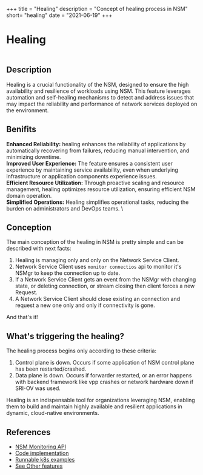 +++
title = "Healing"
description = "Concept of healing process in NSM"
short= "healing"
date = "2021-06-19"
+++

# Healing

<div class="mxgraph" style="max-width:100%;border:1px solid transparent;" data-mxgraph="{&quot;highlight&quot;:&quot;#0000ff&quot;,&quot;nav&quot;:true,&quot;resize&quot;:true,&quot;page&quot;:0,&quot;toolbar&quot;:&quot;pages zoom layers tags lightbox&quot;,&quot;edit&quot;:&quot;_blank&quot;,&quot;xml&quot;:&quot;&lt;mxfile host=\&quot;app.diagrams.net\&quot; modified=\&quot;2023-09-11T20:46:54.995Z\&quot; agent=\&quot;Mozilla/5.0 (X11; Linux x86_64) AppleWebKit/537.36 (KHTML, like Gecko) Chrome/115.0.0.0 Safari/537.36\&quot; etag=\&quot;tyijm5trw9P4WcG1mQ-V\&quot; version=\&quot;21.7.4\&quot; pages=\&quot;3\&quot;&gt;\n  &lt;diagram name=\&quot;Basic NSM connection\&quot; id=\&quot;Hw3BWCYWfQ9POoBaBKqi\&quot;&gt;\n    &lt;mxGraphModel dx=\&quot;2358\&quot; dy=\&quot;1311\&quot; grid=\&quot;1\&quot; gridSize=\&quot;10\&quot; guides=\&quot;1\&quot; tooltips=\&quot;1\&quot; connect=\&quot;1\&quot; arrows=\&quot;1\&quot; fold=\&quot;1\&quot; page=\&quot;1\&quot; pageScale=\&quot;1\&quot; pageWidth=\&quot;850\&quot; pageHeight=\&quot;1100\&quot; math=\&quot;0\&quot; shadow=\&quot;0\&quot;&gt;\n      &lt;root&gt;\n        &lt;UserObject label=\&quot;\&quot; animation=\&quot;show 9kpMYaDJPGML5vcq7PKG-3 fade&amp;#xa;wait 1000&amp;#xa;&amp;#xa;hide 9kpMYaDJPGML5vcq7PKG-3&amp;#xa;wait 1000&amp;#xa;&amp;#xa;show 9kpMYaDJPGML5vcq7PKG-3 fade&amp;#xa;wait 1000&amp;#xa;&amp;#xa;hide 9kpMYaDJPGML5vcq7PKG-3&amp;#xa;wait 1000&amp;#xa;&amp;#xa;show 9kpMYaDJPGML5vcq7PKG-3 fade&amp;#xa;wait 1000\&quot; id=\&quot;0\&quot;&gt;\n          &lt;mxCell /&gt;\n        &lt;/UserObject&gt;\n        &lt;mxCell id=\&quot;1\&quot; parent=\&quot;0\&quot; /&gt;\n        &lt;mxCell id=\&quot;omH3HDC0cTvjw3kSEv1N-3\&quot; value=\&quot;NSC\&quot; style=\&quot;ellipse;whiteSpace=wrap;html=1;aspect=fixed;fillColor=#007FFF;strokeColor=#6c8ebf;\&quot; parent=\&quot;1\&quot; vertex=\&quot;1\&quot;&gt;\n          &lt;mxGeometry x=\&quot;40\&quot; y=\&quot;152.5\&quot; width=\&quot;70\&quot; height=\&quot;70\&quot; as=\&quot;geometry\&quot; /&gt;\n        &lt;/mxCell&gt;\n        &lt;mxCell id=\&quot;omH3HDC0cTvjw3kSEv1N-9\&quot; value=\&quot;Network Service\&quot; style=\&quot;ellipse;shape=cloud;whiteSpace=wrap;html=1;\&quot; parent=\&quot;1\&quot; vertex=\&quot;1\&quot;&gt;\n          &lt;mxGeometry x=\&quot;370\&quot; y=\&quot;127.5\&quot; width=\&quot;170\&quot; height=\&quot;120\&quot; as=\&quot;geometry\&quot; /&gt;\n        &lt;/mxCell&gt;\n        &lt;mxCell id=\&quot;omH3HDC0cTvjw3kSEv1N-10\&quot; value=\&quot;NSM\&quot; style=\&quot;rounded=1;whiteSpace=wrap;html=1;fillColor=#dae8fc;strokeColor=#6c8ebf;\&quot; parent=\&quot;1\&quot; vertex=\&quot;1\&quot;&gt;\n          &lt;mxGeometry x=\&quot;210\&quot; y=\&quot;20\&quot; width=\&quot;120\&quot; height=\&quot;60\&quot; as=\&quot;geometry\&quot; /&gt;\n        &lt;/mxCell&gt;\n        &lt;mxCell id=\&quot;omH3HDC0cTvjw3kSEv1N-11\&quot; value=\&quot;\&quot; style=\&quot;shape=flexArrow;endArrow=classic;html=1;rounded=0;exitX=1;exitY=0;exitDx=0;exitDy=0;entryX=0;entryY=0.5;entryDx=0;entryDy=0;flowAnimation=1;\&quot; parent=\&quot;1\&quot; source=\&quot;omH3HDC0cTvjw3kSEv1N-3\&quot; target=\&quot;omH3HDC0cTvjw3kSEv1N-10\&quot; edge=\&quot;1\&quot;&gt;\n          &lt;mxGeometry width=\&quot;50\&quot; height=\&quot;50\&quot; relative=\&quot;1\&quot; as=\&quot;geometry\&quot;&gt;\n            &lt;mxPoint x=\&quot;139.99999999999997\&quot; y=\&quot;103.89999999999998\&quot; as=\&quot;sourcePoint\&quot; /&gt;\n            &lt;mxPoint x=\&quot;237.4\&quot; y=\&quot;100\&quot; as=\&quot;targetPoint\&quot; /&gt;\n          &lt;/mxGeometry&gt;\n        &lt;/mxCell&gt;\n        &lt;mxCell id=\&quot;omH3HDC0cTvjw3kSEv1N-13\&quot; value=\&quot;\&quot; style=\&quot;shape=flexArrow;endArrow=classic;html=1;rounded=0;exitX=1.019;exitY=0.511;exitDx=0;exitDy=0;entryX=0.4;entryY=0.1;entryDx=0;entryDy=0;flowAnimation=1;exitPerimeter=0;entryPerimeter=0;\&quot; parent=\&quot;1\&quot; source=\&quot;omH3HDC0cTvjw3kSEv1N-10\&quot; target=\&quot;omH3HDC0cTvjw3kSEv1N-9\&quot; edge=\&quot;1\&quot;&gt;\n          &lt;mxGeometry width=\&quot;50\&quot; height=\&quot;50\&quot; relative=\&quot;1\&quot; as=\&quot;geometry\&quot;&gt;\n            &lt;mxPoint x=\&quot;360\&quot; y=\&quot;92\&quot; as=\&quot;sourcePoint\&quot; /&gt;\n            &lt;mxPoint x=\&quot;457\&quot; y=\&quot;20\&quot; as=\&quot;targetPoint\&quot; /&gt;\n          &lt;/mxGeometry&gt;\n        &lt;/mxCell&gt;\n        &lt;mxCell id=\&quot;omH3HDC0cTvjw3kSEv1N-15\&quot; value=\&quot;\&quot; style=\&quot;shape=cylinder3;whiteSpace=wrap;html=1;boundedLbl=1;backgroundOutline=1;size=15;rotation=90;fillColor=#e1d5e7;strokeColor=#9673a6;opacity=85;\&quot; parent=\&quot;1\&quot; vertex=\&quot;1\&quot;&gt;\n          &lt;mxGeometry x=\&quot;232.5\&quot; y=\&quot;35\&quot; width=\&quot;30\&quot; height=\&quot;310\&quot; as=\&quot;geometry\&quot; /&gt;\n        &lt;/mxCell&gt;\n        &lt;mxCell id=\&quot;omH3HDC0cTvjw3kSEv1N-16\&quot; value=\&quot;\&quot; style=\&quot;endArrow=none;dashed=1;html=1;dashPattern=1 3;strokeWidth=2;rounded=0;exitX=0.5;exitY=1;exitDx=0;exitDy=0;exitPerimeter=0;entryX=0.56;entryY=0.094;entryDx=0;entryDy=0;entryPerimeter=0;strokeColor=#FFFFFF;flowAnimation=1;\&quot; parent=\&quot;1\&quot; source=\&quot;omH3HDC0cTvjw3kSEv1N-15\&quot; target=\&quot;omH3HDC0cTvjw3kSEv1N-15\&quot; edge=\&quot;1\&quot;&gt;\n          &lt;mxGeometry width=\&quot;50\&quot; height=\&quot;50\&quot; relative=\&quot;1\&quot; as=\&quot;geometry\&quot;&gt;\n            &lt;mxPoint x=\&quot;200\&quot; y=\&quot;270\&quot; as=\&quot;sourcePoint\&quot; /&gt;\n            &lt;mxPoint x=\&quot;250\&quot; y=\&quot;220\&quot; as=\&quot;targetPoint\&quot; /&gt;\n          &lt;/mxGeometry&gt;\n        &lt;/mxCell&gt;\n        &lt;mxCell id=\&quot;omH3HDC0cTvjw3kSEv1N-17\&quot; value=\&quot;vWire\&quot; style=\&quot;text;html=1;align=center;verticalAlign=middle;resizable=0;points=[];autosize=1;strokeColor=none;fillColor=none;\&quot; parent=\&quot;1\&quot; vertex=\&quot;1\&quot;&gt;\n          &lt;mxGeometry x=\&quot;232.5\&quot; y=\&quot;140\&quot; width=\&quot;50\&quot; height=\&quot;30\&quot; as=\&quot;geometry\&quot; /&gt;\n        &lt;/mxCell&gt;\n        &lt;mxCell id=\&quot;omH3HDC0cTvjw3kSEv1N-23\&quot; value=\&quot;MonitorConnections()\&quot; style=\&quot;text;html=1;strokeColor=none;fillColor=none;align=center;verticalAlign=middle;whiteSpace=wrap;rounded=0;rotation=0;\&quot; parent=\&quot;1\&quot; vertex=\&quot;1\&quot;&gt;\n          &lt;mxGeometry x=\&quot;70\&quot; y=\&quot;60\&quot; width=\&quot;60\&quot; height=\&quot;30\&quot; as=\&quot;geometry\&quot; /&gt;\n        &lt;/mxCell&gt;\n        &lt;mxCell id=\&quot;omH3HDC0cTvjw3kSEv1N-24\&quot; value=\&quot;MonitorConnections()\&quot; style=\&quot;text;html=1;strokeColor=none;fillColor=none;align=center;verticalAlign=middle;whiteSpace=wrap;rounded=0;rotation=0;\&quot; parent=\&quot;1\&quot; vertex=\&quot;1\&quot;&gt;\n          &lt;mxGeometry x=\&quot;425\&quot; y=\&quot;60\&quot; width=\&quot;60\&quot; height=\&quot;30\&quot; as=\&quot;geometry\&quot; /&gt;\n        &lt;/mxCell&gt;\n        &lt;mxCell id=\&quot;hXiCzstOjBck-mbvdz4y-1\&quot; value=\&quot;NSC monitors events from NSM&amp;amp;nbsp;&amp;amp;nbsp;\&quot; style=\&quot;text;html=1;strokeColor=none;fillColor=none;align=center;verticalAlign=middle;whiteSpace=wrap;rounded=0;fontStyle=2\&quot; parent=\&quot;1\&quot; vertex=\&quot;1\&quot;&gt;\n          &lt;mxGeometry x=\&quot;157.5\&quot; y=\&quot;230\&quot; width=\&quot;200\&quot; height=\&quot;30\&quot; as=\&quot;geometry\&quot; /&gt;\n        &lt;/mxCell&gt;\n      &lt;/root&gt;\n    &lt;/mxGraphModel&gt;\n  &lt;/diagram&gt;\n  &lt;diagram name=\&quot;Controlplane is donw\&quot; id=\&quot;fCFuQAEkd7ZuGsZLUe5C\&quot;&gt;\n    &lt;mxGraphModel dx=\&quot;1123\&quot; dy=\&quot;1724\&quot; grid=\&quot;1\&quot; gridSize=\&quot;10\&quot; guides=\&quot;1\&quot; tooltips=\&quot;1\&quot; connect=\&quot;1\&quot; arrows=\&quot;1\&quot; fold=\&quot;1\&quot; page=\&quot;1\&quot; pageScale=\&quot;1\&quot; pageWidth=\&quot;850\&quot; pageHeight=\&quot;1100\&quot; math=\&quot;0\&quot; shadow=\&quot;0\&quot;&gt;\n      &lt;root&gt;\n        &lt;UserObject label=\&quot;\&quot; animation=\&quot;show 9kpMYaDJPGML5vcq7PKG-3 fade&amp;#xa;wait 1000&amp;#xa;&amp;#xa;hide 9kpMYaDJPGML5vcq7PKG-3&amp;#xa;wait 1000&amp;#xa;&amp;#xa;show 9kpMYaDJPGML5vcq7PKG-3 fade&amp;#xa;wait 1000&amp;#xa;&amp;#xa;hide 9kpMYaDJPGML5vcq7PKG-3&amp;#xa;wait 1000&amp;#xa;&amp;#xa;show 9kpMYaDJPGML5vcq7PKG-3 fade&amp;#xa;wait 1000\&quot; id=\&quot;AYK4R7hhKtBka3B4-u9C-0\&quot;&gt;\n          &lt;mxCell /&gt;\n        &lt;/UserObject&gt;\n        &lt;mxCell id=\&quot;AYK4R7hhKtBka3B4-u9C-1\&quot; parent=\&quot;AYK4R7hhKtBka3B4-u9C-0\&quot; /&gt;\n        &lt;mxCell id=\&quot;AYK4R7hhKtBka3B4-u9C-2\&quot; value=\&quot;NSC\&quot; style=\&quot;ellipse;whiteSpace=wrap;html=1;aspect=fixed;fillColor=#007FFF;strokeColor=#6c8ebf;\&quot; parent=\&quot;AYK4R7hhKtBka3B4-u9C-1\&quot; vertex=\&quot;1\&quot;&gt;\n          &lt;mxGeometry x=\&quot;40\&quot; y=\&quot;152.5\&quot; width=\&quot;70\&quot; height=\&quot;70\&quot; as=\&quot;geometry\&quot; /&gt;\n        &lt;/mxCell&gt;\n        &lt;mxCell id=\&quot;AYK4R7hhKtBka3B4-u9C-3\&quot; value=\&quot;Network Service\&quot; style=\&quot;ellipse;shape=cloud;whiteSpace=wrap;html=1;\&quot; parent=\&quot;AYK4R7hhKtBka3B4-u9C-1\&quot; vertex=\&quot;1\&quot;&gt;\n          &lt;mxGeometry x=\&quot;370\&quot; y=\&quot;127.5\&quot; width=\&quot;170\&quot; height=\&quot;120\&quot; as=\&quot;geometry\&quot; /&gt;\n        &lt;/mxCell&gt;\n        &lt;mxCell id=\&quot;AYK4R7hhKtBka3B4-u9C-4\&quot; value=\&quot;NSM\&quot; style=\&quot;rounded=1;whiteSpace=wrap;html=1;fillColor=#dae8fc;strokeColor=#6c8ebf;\&quot; parent=\&quot;AYK4R7hhKtBka3B4-u9C-1\&quot; vertex=\&quot;1\&quot;&gt;\n          &lt;mxGeometry x=\&quot;210\&quot; y=\&quot;20\&quot; width=\&quot;120\&quot; height=\&quot;60\&quot; as=\&quot;geometry\&quot; /&gt;\n        &lt;/mxCell&gt;\n        &lt;mxCell id=\&quot;AYK4R7hhKtBka3B4-u9C-7\&quot; value=\&quot;\&quot; style=\&quot;shape=cylinder3;whiteSpace=wrap;html=1;boundedLbl=1;backgroundOutline=1;size=15;rotation=90;fillColor=#e1d5e7;strokeColor=#9673a6;opacity=85;\&quot; parent=\&quot;AYK4R7hhKtBka3B4-u9C-1\&quot; vertex=\&quot;1\&quot;&gt;\n          &lt;mxGeometry x=\&quot;232.5\&quot; y=\&quot;35\&quot; width=\&quot;30\&quot; height=\&quot;310\&quot; as=\&quot;geometry\&quot; /&gt;\n        &lt;/mxCell&gt;\n        &lt;mxCell id=\&quot;AYK4R7hhKtBka3B4-u9C-8\&quot; value=\&quot;\&quot; style=\&quot;endArrow=none;dashed=1;html=1;dashPattern=1 2;strokeWidth=2;rounded=0;exitX=0.5;exitY=1;exitDx=0;exitDy=0;exitPerimeter=0;entryX=0.56;entryY=0.094;entryDx=0;entryDy=0;entryPerimeter=0;strokeColor=#FFFFFF;flowAnimation=1;\&quot; parent=\&quot;AYK4R7hhKtBka3B4-u9C-1\&quot; source=\&quot;AYK4R7hhKtBka3B4-u9C-7\&quot; target=\&quot;AYK4R7hhKtBka3B4-u9C-7\&quot; edge=\&quot;1\&quot;&gt;\n          &lt;mxGeometry width=\&quot;50\&quot; height=\&quot;50\&quot; relative=\&quot;1\&quot; as=\&quot;geometry\&quot;&gt;\n            &lt;mxPoint x=\&quot;200\&quot; y=\&quot;270\&quot; as=\&quot;sourcePoint\&quot; /&gt;\n            &lt;mxPoint x=\&quot;250\&quot; y=\&quot;220\&quot; as=\&quot;targetPoint\&quot; /&gt;\n          &lt;/mxGeometry&gt;\n        &lt;/mxCell&gt;\n        &lt;mxCell id=\&quot;AYK4R7hhKtBka3B4-u9C-9\&quot; value=\&quot;vWire\&quot; style=\&quot;text;html=1;align=center;verticalAlign=middle;resizable=0;points=[];autosize=1;strokeColor=none;fillColor=none;\&quot; parent=\&quot;AYK4R7hhKtBka3B4-u9C-1\&quot; vertex=\&quot;1\&quot;&gt;\n          &lt;mxGeometry x=\&quot;232.5\&quot; y=\&quot;140\&quot; width=\&quot;50\&quot; height=\&quot;30\&quot; as=\&quot;geometry\&quot; /&gt;\n        &lt;/mxCell&gt;\n        &lt;mxCell id=\&quot;AYK4R7hhKtBka3B4-u9C-10\&quot; value=\&quot;Request the same endpoint when NSM recovers\&quot; style=\&quot;text;html=1;strokeColor=none;fillColor=none;align=center;verticalAlign=middle;whiteSpace=wrap;rounded=0;rotation=0;\&quot; parent=\&quot;AYK4R7hhKtBka3B4-u9C-1\&quot; vertex=\&quot;1\&quot;&gt;\n          &lt;mxGeometry x=\&quot;20\&quot; y=\&quot;60\&quot; width=\&quot;150\&quot; height=\&quot;30\&quot; as=\&quot;geometry\&quot; /&gt;\n        &lt;/mxCell&gt;\n        &lt;mxCell id=\&quot;ig2cIF4Lasqp-jgczEgA-1\&quot; value=\&quot;\&quot; style=\&quot;endArrow=classic;html=1;rounded=0;exitX=0.67;exitY=0.033;exitDx=0;exitDy=0;exitPerimeter=0;entryX=0;entryY=0.5;entryDx=0;entryDy=0;dashed=1;flowAnimation=1;\&quot; parent=\&quot;AYK4R7hhKtBka3B4-u9C-1\&quot; source=\&quot;AYK4R7hhKtBka3B4-u9C-2\&quot; target=\&quot;AYK4R7hhKtBka3B4-u9C-4\&quot; edge=\&quot;1\&quot;&gt;\n          &lt;mxGeometry width=\&quot;50\&quot; height=\&quot;50\&quot; relative=\&quot;1\&quot; as=\&quot;geometry\&quot;&gt;\n            &lt;mxPoint x=\&quot;150\&quot; y=\&quot;170\&quot; as=\&quot;sourcePoint\&quot; /&gt;\n            &lt;mxPoint x=\&quot;200\&quot; y=\&quot;120\&quot; as=\&quot;targetPoint\&quot; /&gt;\n          &lt;/mxGeometry&gt;\n        &lt;/mxCell&gt;\n        &lt;mxCell id=\&quot;Mlakmdvckh77MQSdeGI7-0\&quot; value=\&quot;if there is any problem with the control plane, NSC tries to save the existing working connection without changing NSE\&quot; style=\&quot;text;html=1;strokeColor=none;fillColor=none;align=center;verticalAlign=middle;whiteSpace=wrap;rounded=0;fontStyle=2\&quot; parent=\&quot;AYK4R7hhKtBka3B4-u9C-1\&quot; vertex=\&quot;1\&quot;&gt;\n          &lt;mxGeometry x=\&quot;61.25\&quot; y=\&quot;247.5\&quot; width=\&quot;392.5\&quot; height=\&quot;30\&quot; as=\&quot;geometry\&quot; /&gt;\n        &lt;/mxCell&gt;\n        &lt;mxCell id=\&quot;3x2izgeInzpGHNVWlJsG-0\&quot; value=\&quot;🤯️\&quot; style=\&quot;text;whiteSpace=wrap;fontSize=40;\&quot; vertex=\&quot;1\&quot; parent=\&quot;AYK4R7hhKtBka3B4-u9C-1\&quot;&gt;\n          &lt;mxGeometry x=\&quot;241.25\&quot; y=\&quot;-10\&quot; width=\&quot;57.5\&quot; height=\&quot;60\&quot; as=\&quot;geometry\&quot; /&gt;\n        &lt;/mxCell&gt;\n      &lt;/root&gt;\n    &lt;/mxGraphModel&gt;\n  &lt;/diagram&gt;\n  &lt;diagram name=\&quot;Dataplane is donw\&quot; id=\&quot;ajp2sjOqkXyrNskzNl52\&quot;&gt;\n    &lt;mxGraphModel dx=\&quot;943\&quot; dy=\&quot;524\&quot; grid=\&quot;1\&quot; gridSize=\&quot;10\&quot; guides=\&quot;1\&quot; tooltips=\&quot;1\&quot; connect=\&quot;1\&quot; arrows=\&quot;1\&quot; fold=\&quot;1\&quot; page=\&quot;1\&quot; pageScale=\&quot;1\&quot; pageWidth=\&quot;850\&quot; pageHeight=\&quot;1100\&quot; math=\&quot;0\&quot; shadow=\&quot;0\&quot;&gt;\n      &lt;root&gt;\n        &lt;UserObject label=\&quot;\&quot; animation=\&quot;show 9kpMYaDJPGML5vcq7PKG-3 fade&amp;#xa;wait 1000&amp;#xa;&amp;#xa;hide 9kpMYaDJPGML5vcq7PKG-3&amp;#xa;wait 1000&amp;#xa;&amp;#xa;show 9kpMYaDJPGML5vcq7PKG-3 fade&amp;#xa;wait 1000&amp;#xa;&amp;#xa;hide 9kpMYaDJPGML5vcq7PKG-3&amp;#xa;wait 1000&amp;#xa;&amp;#xa;show 9kpMYaDJPGML5vcq7PKG-3 fade&amp;#xa;wait 1000\&quot; id=\&quot;RjpcAYOmda8Mia4iLe12-0\&quot;&gt;\n          &lt;mxCell /&gt;\n        &lt;/UserObject&gt;\n        &lt;mxCell id=\&quot;RjpcAYOmda8Mia4iLe12-1\&quot; parent=\&quot;RjpcAYOmda8Mia4iLe12-0\&quot; /&gt;\n        &lt;mxCell id=\&quot;RjpcAYOmda8Mia4iLe12-2\&quot; value=\&quot;NSC\&quot; style=\&quot;ellipse;whiteSpace=wrap;html=1;aspect=fixed;fillColor=#007FFF;strokeColor=#6c8ebf;\&quot; parent=\&quot;RjpcAYOmda8Mia4iLe12-1\&quot; vertex=\&quot;1\&quot;&gt;\n          &lt;mxGeometry x=\&quot;40\&quot; y=\&quot;152.5\&quot; width=\&quot;70\&quot; height=\&quot;70\&quot; as=\&quot;geometry\&quot; /&gt;\n        &lt;/mxCell&gt;\n        &lt;mxCell id=\&quot;RjpcAYOmda8Mia4iLe12-3\&quot; value=\&quot;Network Service\&quot; style=\&quot;ellipse;shape=cloud;whiteSpace=wrap;html=1;\&quot; parent=\&quot;RjpcAYOmda8Mia4iLe12-1\&quot; vertex=\&quot;1\&quot;&gt;\n          &lt;mxGeometry x=\&quot;370\&quot; y=\&quot;127.5\&quot; width=\&quot;170\&quot; height=\&quot;120\&quot; as=\&quot;geometry\&quot; /&gt;\n        &lt;/mxCell&gt;\n        &lt;mxCell id=\&quot;RjpcAYOmda8Mia4iLe12-4\&quot; value=\&quot;NSM\&quot; style=\&quot;rounded=1;whiteSpace=wrap;html=1;fillColor=#dae8fc;strokeColor=#6c8ebf;\&quot; parent=\&quot;RjpcAYOmda8Mia4iLe12-1\&quot; vertex=\&quot;1\&quot;&gt;\n          &lt;mxGeometry x=\&quot;210\&quot; y=\&quot;20\&quot; width=\&quot;120\&quot; height=\&quot;60\&quot; as=\&quot;geometry\&quot; /&gt;\n        &lt;/mxCell&gt;\n        &lt;mxCell id=\&quot;RjpcAYOmda8Mia4iLe12-5\&quot; value=\&quot;\&quot; style=\&quot;shape=cylinder3;whiteSpace=wrap;html=1;boundedLbl=1;backgroundOutline=1;size=15;rotation=90;fillColor=#e1d5e7;strokeColor=#9673a6;opacity=85;\&quot; parent=\&quot;RjpcAYOmda8Mia4iLe12-1\&quot; vertex=\&quot;1\&quot;&gt;\n          &lt;mxGeometry x=\&quot;232.5\&quot; y=\&quot;35\&quot; width=\&quot;30\&quot; height=\&quot;310\&quot; as=\&quot;geometry\&quot; /&gt;\n        &lt;/mxCell&gt;\n        &lt;mxCell id=\&quot;RjpcAYOmda8Mia4iLe12-7\&quot; value=\&quot;vWire\&quot; style=\&quot;text;html=1;align=center;verticalAlign=middle;resizable=0;points=[];autosize=1;strokeColor=none;fillColor=none;\&quot; parent=\&quot;RjpcAYOmda8Mia4iLe12-1\&quot; vertex=\&quot;1\&quot;&gt;\n          &lt;mxGeometry x=\&quot;232.5\&quot; y=\&quot;140\&quot; width=\&quot;50\&quot; height=\&quot;30\&quot; as=\&quot;geometry\&quot; /&gt;\n        &lt;/mxCell&gt;\n        &lt;mxCell id=\&quot;RjpcAYOmda8Mia4iLe12-8\&quot; value=\&quot;Request a new endpoint\&quot; style=\&quot;text;html=1;strokeColor=none;fillColor=none;align=center;verticalAlign=middle;whiteSpace=wrap;rounded=0;rotation=0;\&quot; parent=\&quot;RjpcAYOmda8Mia4iLe12-1\&quot; vertex=\&quot;1\&quot;&gt;\n          &lt;mxGeometry x=\&quot;9.999999999999993\&quot; y=\&quot;60\&quot; width=\&quot;170\&quot; height=\&quot;30\&quot; as=\&quot;geometry\&quot; /&gt;\n        &lt;/mxCell&gt;\n        &lt;mxCell id=\&quot;RjpcAYOmda8Mia4iLe12-9\&quot; value=\&quot;🤯️\&quot; style=\&quot;text;whiteSpace=wrap;fontSize=40;\&quot; parent=\&quot;RjpcAYOmda8Mia4iLe12-1\&quot; vertex=\&quot;1\&quot;&gt;\n          &lt;mxGeometry x=\&quot;232.5\&quot; y=\&quot;160\&quot; width=\&quot;30\&quot; height=\&quot;30\&quot; as=\&quot;geometry\&quot; /&gt;\n        &lt;/mxCell&gt;\n        &lt;mxCell id=\&quot;RjpcAYOmda8Mia4iLe12-10\&quot; value=\&quot;\&quot; style=\&quot;endArrow=classic;html=1;rounded=0;exitX=0.67;exitY=0.033;exitDx=0;exitDy=0;exitPerimeter=0;entryX=0;entryY=0.5;entryDx=0;entryDy=0;dashed=1;flowAnimation=1;\&quot; parent=\&quot;RjpcAYOmda8Mia4iLe12-1\&quot; source=\&quot;RjpcAYOmda8Mia4iLe12-2\&quot; target=\&quot;RjpcAYOmda8Mia4iLe12-4\&quot; edge=\&quot;1\&quot;&gt;\n          &lt;mxGeometry width=\&quot;50\&quot; height=\&quot;50\&quot; relative=\&quot;1\&quot; as=\&quot;geometry\&quot;&gt;\n            &lt;mxPoint x=\&quot;150\&quot; y=\&quot;170\&quot; as=\&quot;sourcePoint\&quot; /&gt;\n            &lt;mxPoint x=\&quot;200\&quot; y=\&quot;120\&quot; as=\&quot;targetPoint\&quot; /&gt;\n          &lt;/mxGeometry&gt;\n        &lt;/mxCell&gt;\n        &lt;mxCell id=\&quot;K5WsPid-idVXgfpLEVgI-0\&quot; value=\&quot;if NSC detects that vWire is not working &amp;lt;br&amp;gt;then NSC requests a new endpoint\&quot; style=\&quot;text;html=1;strokeColor=none;fillColor=none;align=center;verticalAlign=middle;whiteSpace=wrap;rounded=0;fontStyle=2\&quot; parent=\&quot;RjpcAYOmda8Mia4iLe12-1\&quot; vertex=\&quot;1\&quot;&gt;\n          &lt;mxGeometry x=\&quot;133.75\&quot; y=\&quot;222.5\&quot; width=\&quot;247.5\&quot; height=\&quot;30\&quot; as=\&quot;geometry\&quot; /&gt;\n        &lt;/mxCell&gt;\n      &lt;/root&gt;\n    &lt;/mxGraphModel&gt;\n  &lt;/diagram&gt;\n&lt;/mxfile&gt;\n&quot;}"></div>
<script type="text/javascript" src="https://viewer.diagrams.net/js/viewer-static.min.js"></script>

## Description

 Healing is a crucial functionality of the NSM, designed to ensure the high availability and resilience of workloads using NSM. This feature leverages automation and self-healing mechanisms to detect and address issues that may impact the reliability and performance of network services deployed on the environment.

## Benifits

**Enhanced Reliability:** healing enhances the reliability of applications by automatically recovering from failures, reducing manual intervention, and minimizing downtime. \
**Improved User Experience:** The feature ensures a consistent user experience by maintaining service availability, even when underlying infrastructure or application components experience issues. \
**Efficient Resource Utilization:** Through proactive scaling and resource management, healing optimizes resource utilization, ensuring efficient NSM domain operation. \
**Simplified Operations:** Healing simplifies operational tasks, reducing the burden on administrators and DevOps teams. \

## Conception

The main conception of the healing in NSM is pretty simple and can be described with next facts:

1. Healing is managing only and only on the Network Service Client.
2. Network Service Client uses `monitor connectios` api to monitor it's NSMgr to keep the connection up to date.
3. If a Network Service Client gets an event from the NSMgr with changing state, or deleting connection, or stream closing then client forces a new Request.
4. A Network Service Client should close existing an connection and request a new one only and only if connectivity is gone.

And that's it!


## What's triggering the healing?

The healing process begins only according to these criteria:

1. Control plane is down. Occurs if some application of NSM control plane has been restarted/crashed.
2. Data plane is down. Occurs if forwarder restarted, or an error happens with backend framework like vpp crashes or network hardware down if SRI-OV was used.

Healing is an indispensable tool for organizations leveraging NSM, enabling them to build and maintain highly available and resilient applications in dynamic, cloud-native environments.

## References

- [NSM Monitoring API](https://github.com/networkservicemesh/api/blob/release/v1.10.0/pkg/api/networkservice/connection.proto#L79-L81)
- [Code implementation](https://github.com/networkservicemesh/sdk/tree/release/v1.10.0/pkg/networkservice/common/heal)
- [Runnable k8s examples](https://github.com/networkservicemesh/deployments-k8s/tree/release/v1.10.0/examples/heal)
- [See Other features](../)
